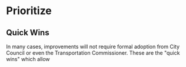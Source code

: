 # Prioritize





## Quick Wins
In many cases, improvements will not require formal adoption from City Council or even the Transportation Commissioner. These are the "quick wins" which allow
